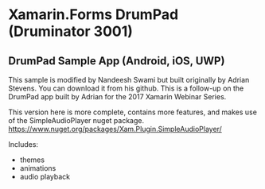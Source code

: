 # Xamarin.Forms DrumPad (Druminator 3001)

## DrumPad Sample App (Android, iOS, UWP)
This sample is modified by Nandeesh Swami but built originally by Adrian Stevens. You can download it from his github.
This is a follow-up on the DrumPad app built by Adrian for the 2017 Xamarin Webinar Series.

This version here is more complete, contains more features, and makes use of the SimpleAudioPlayer nuget package.
https://www.nuget.org/packages/Xam.Plugin.SimpleAudioPlayer/

Includes:
- themes
- animations
- audio playback
